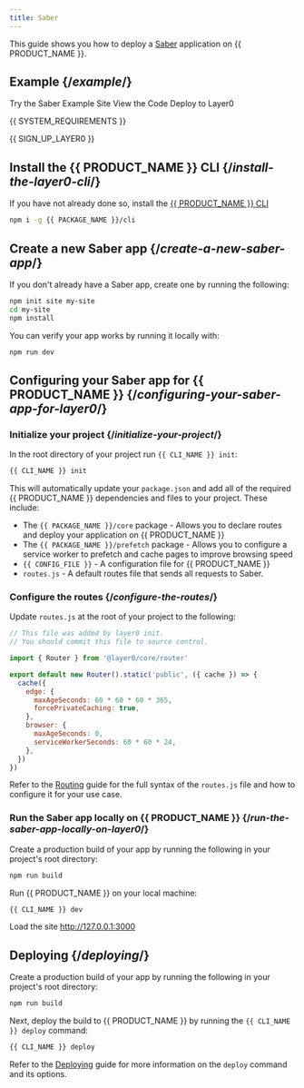 ```yaml
---
title: Saber
---
```


This guide shows you how to deploy a [Saber](https://saber.land) application on {{ PRODUCT_NAME }}.

## Example {/*example*/}

<ButtonLinksGroup>
  <ButtonLink variant="fill" type="default" href="https://layer0-docs-layer0-saber-example-default.layer0-limelight.link">
   Try the Saber Example Site
  </ButtonLink>
  <ButtonLink variant="stroke" type="code" withIcon={true} href="https://github.com/layer0-docs/layer0-saber-example">
   View the Code
  </ButtonLink>
  <ButtonLink variant="stroke" type="deploy" withIcon={true} href="https://app.layer0.co/deploy?button&deploy&repo=https://github.com/layer0-docs/layer0-saber-example">
    Deploy to Layer0
  </ButtonLink>
</ButtonLinksGroup>

{{ SYSTEM_REQUIREMENTS }}

{{ SIGN_UP_LAYER0 }}

## Install the {{ PRODUCT_NAME }} CLI {/*install-the-layer0-cli*/}

If you have not already done so, install the [{{ PRODUCT_NAME }} CLI](cli)

```bash
npm i -g {{ PACKAGE_NAME }}/cli
```

## Create a new Saber app {/*create-a-new-saber-app*/}

If you don't already have a Saber app, create one by running the following:

```bash
npm init site my-site
cd my-site
npm install
```

You can verify your app works by running it locally with:

```bash
npm run dev
```

## Configuring your Saber app for {{ PRODUCT_NAME }} {/*configuring-your-saber-app-for-layer0*/}

### Initialize your project {/*initialize-your-project*/}

In the root directory of your project run `{{ CLI_NAME }} init`:

```bash
{{ CLI_NAME }} init
```

This will automatically update your `package.json` and add all of the required {{ PRODUCT_NAME }} dependencies and files to your project. These include:

- The `{{ PACKAGE_NAME }}/core` package - Allows you to declare routes and deploy your application on {{ PRODUCT_NAME }}
- The `{{ PACKAGE_NAME }}/prefetch` package - Allows you to configure a service worker to prefetch and cache pages to improve browsing speed
- `{{ CONFIG_FILE }}` - A configuration file for {{ PRODUCT_NAME }}
- `routes.js` - A default routes file that sends all requests to Saber.

### Configure the routes {/*configure-the-routes*/}

Update `routes.js` at the root of your project to the following:

```js
// This file was added by layer0 init.
// You should commit this file to source control.

import { Router } from '@layer0/core/router'

export default new Router().static('public', ({ cache }) => {
  cache({
    edge: {
      maxAgeSeconds: 60 * 60 * 60 * 365,
      forcePrivateCaching: true,
    },
    browser: {
      maxAgeSeconds: 0,
      serviceWorkerSeconds: 60 * 60 * 24,
    },
  })
})
```

Refer to the [Routing](routing) guide for the full syntax of the `routes.js` file and how to configure it for your use case.

### Run the Saber app locally on {{ PRODUCT_NAME }} {/*run-the-saber-app-locally-on-layer0*/}

Create a production build of your app by running the following in your project's root directory:

```bash
npm run build
```

Run {{ PRODUCT_NAME }} on your local machine:

```bash
{{ CLI_NAME }} dev
```

Load the site http://127.0.0.1:3000

## Deploying {/*deploying*/}

Create a production build of your app by running the following in your project's root directory:

```bash
npm run build
```

Next, deploy the build to {{ PRODUCT_NAME }} by running the `{{ CLI_NAME }} deploy` command:

```bash
{{ CLI_NAME }} deploy
```

Refer to the [Deploying](deploying) guide for more information on the `deploy` command and its options.
